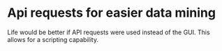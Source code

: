 Api requests for easier data mining
====================================

Life would be better if API requests were used instead
of the GUI. This allows for a scripting capability.